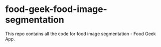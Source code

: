 # food-geek-food-image-segmentation
This repo contains all the code for food image segmentation - Food Geek App.
